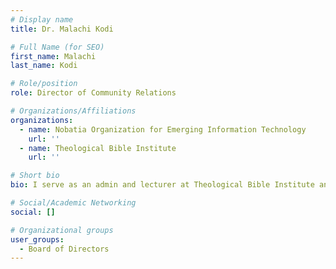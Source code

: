 ```yaml
---
# Display name
title: Dr. Malachi Kodi

# Full Name (for SEO)
first_name: Malachi
last_name: Kodi

# Role/position
role: Director of Community Relations

# Organizations/Affiliations
organizations:
  - name: Nobatia Organization for Emerging Information Technology
    url: ''
  - name: Theological Bible Institute
    url: ''

# Short bio
bio: I serve as an admin and lecturer at Theological Bible Institute and my visions for Nobatia Organization for Emerging Information Technology are - 1. Self-reliance through self learning, connecting community for the purpose of peace building among the communities, 2. Fighting modern illiteracy, 3. Raising capabilities in the field of scientific research for individual and institution especially teachers and entrepreneurs.

# Social/Academic Networking
social: []

# Organizational groups
user_groups:
  - Board of Directors
---
```


